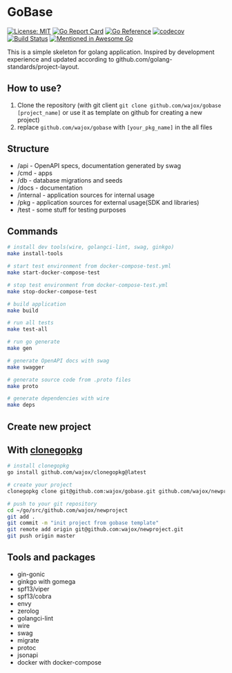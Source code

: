 # GoBase

[![License: MIT](https://img.shields.io/badge/License-MIT-yellow.svg)](https://opensource.org/licenses/MIT)
[![Go Report Card](https://goreportcard.com/badge/github.com/wajox/gobase)](https://goreportcard.com/report/github.com/wajox/gobase)
[![Go Reference](https://pkg.go.dev/badge/github.com/wajox/gobase.svg)](https://pkg.go.dev/github.com/wajox/gobase)
[![codecov](https://codecov.io/gh/wajox/gobase/branch/master/graph/badge.svg?token=0K79C2LH2K)](https://codecov.io/gh/wajox/gobase)
[![Build Status](https://travis-ci.org/wajox/gobase.svg?branch=master)](https://travis-ci.org/wajox/gobase)
[![Mentioned in Awesome Go](https://awesome.re/mentioned-badge.svg)](https://github.com/avelino/awesome-go)

This is a simple skeleton for golang application. Inspired by development experience and updated according to github.com/golang-standards/project-layout.

## How to use?

1. Clone the repository (with git client `git clone github.com/wajox/gobase [project_name]` or use it as template on github for creating a new project)
2. replace `github.com/wajox/gobase` with `[your_pkg_name]` in the all files

## Structure

* /api - OpenAPI specs, documentation generated by swag
* /cmd - apps
* /db - database migrations and seeds
* /docs - documentation
* /internal - application sources for internal usage
* /pkg - application sources for external usage(SDK and libraries)
* /test - some stuff for testing purposes

## Commands
```sh
# install dev tools(wire, golangci-lint, swag, ginkgo)
make install-tools

# start test environment from docker-compose-test.yml
make start-docker-compose-test

# stop test environment from docker-compose-test.yml
make stop-docker-compose-test

# build application
make build

# run all tests
make test-all

# run go generate
make gen

# generate OpenAPI docs with swag
make swagger

# generate source code from .proto files
make proto

# generate dependencies with wire
make deps
```

## Create new project

## With [clonegopkg](https://github.com/wajox/clonegopkg)

```sh
# install clonegopkg
go install github.com/wajox/clonegopkg@latest

# create your project
clonegopkg clone git@github.com:wajox/gobase.git github.com/wajox/newproject

# push to your git repository
cd ~/go/src/github.com/wajox/newproject
git add .
git commit -m "init project from gobase template"
git remote add origin git@github.com:wajox/newproject.git
git push origin master

```


## Tools and packages
* gin-gonic
* ginkgo with gomega
* spf13/viper
* spf13/cobra
* envy
* zerolog
* golangci-lint
* wire
* swag
* migrate
* protoc
* jsonapi
* docker with docker-compose
